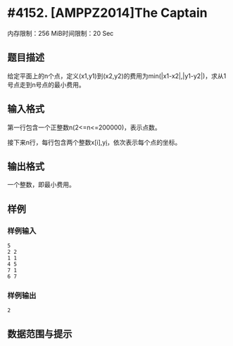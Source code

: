 # #4152. [AMPPZ2014]The Captain

内存限制：256 MiB时间限制：20 Sec

## 题目描述

给定平面上的n个点，定义(x1,y1)到(x2,y2)的费用为min(|x1-x2|,|y1-y2|)，求从1号点走到n号点的最小费用。

## 输入格式

第一行包含一个正整数n(2<=n<=200000)，表示点数。

接下来n行，每行包含两个整数x[i],y[i](0<=x[i],y[i]<=10^9)，依次表示每个点的坐标。

## 输出格式

一个整数，即最小费用。

## 样例

### 样例输入

    
    5
    2 2
    1 1
    4 5
    7 1
    6 7
    

### 样例输出

    
    2
    
    

## 数据范围与提示
